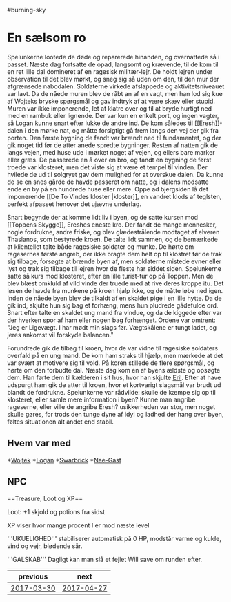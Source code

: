 #burning-sky

# En sælsom ro 
Spelunkerne lootede de døde og reparerede hinanden, og overnattede så i passet. Næste dag fortsatte de opad, langsomt og krævende, til de kom til en ret lille dal domineret af en ragesisk militær-lejr. De holdt lejren under observation til det blev mørkt, og sneg sig så uden om den, til den mur der afgrænsede nabodalen. Soldaterne virkede afslappede og aktivitetsniveauet var lavt. Da de nåede muren blev de råbt an af en vagt, men han lod sig kue af Wojteks bryske spørgsmål og gav indtryk af at være skæv eller stupid. Muren var ikke imponerende, let at klatre over og til at bryde hurtigt ned med en rambuk eller lignende. Der var kun en enkelt port, og ingen vagter, så Logan kunne snart efter lukke de andre ind. De kom således til [[Eresh]]-dalen i den mørke nat, og måtte forsigtigt gå frem langs den vej der gik fra porten. Den første bygning de fandt var brændt ned til fundamentet, og der gik noget tid før de atter anede spredte bygninger. Resten af natten gik de langs vejen, med huse ude i mørket noget af vejen, og ellers bare marker eller græs. De passerede en å over en bro, og fandt en bygning de først troede var klosteret, men det viste sig at være et tempel til vinden. Der hvilede de ud til solgryet gav dem mulighed for at overskue dalen. Da kunne de se en snes gårde de havde passeret om natte, og i dalens modsatte ende en by på en hundrede huse eller mere. Oppe ad bjergsiden lå det imponerende [[De To Vindes kloster |kloster]], en vandret klods af teglsten, perfekt afpasset henover det ujævne underlag.

Snart begynde der at komme lidt liv i byen, og de satte kursen mod [[Toppens Skygge]], Ereshes eneste kro. Der fandt de mange mennesker, nogle fordrukne, andre friske, og blev glædestrålende modtaget af elveren Thaslanos, som bestyrede kroen. De talte lidt sammen, og de bemærkede at klientellet talte både ragesiske soldater og munke. De hørte om ragesernes første angreb, der ikke bragte dem helt op til klostret før de trak sig tilbage, forsøgte at brænde byen af, men soldaterne mistede evner eller lyst og trak sig tilbage til lejren hvor de fleste har siddet siden. Spelunkerne satte så kurs mod klosteret, efter en lille turist-tur op på Toppen. Men de blev blæst omkluld af vild vinde der truede med at rive deres kroppe itu. Det løsen de havde fra munkene på kroen hjalp ikke, og de måtte løbe ned igen. Inden de nåede byen blev de tilkaldt af en skaldet pige i en lille hytte. Da de gik ind, skjulte hun sig bag et forhæng, mens hun pludrede gådefulde ord. Snart efter talte en skaldet ung mand fra vindue, og da de kiggede efter var der hverken spor af ham eller nogen bag forhænget. Ordene var omtrent: "Jeg er Ligevægt. I har mødt min slags før. Vægtskålene er tungt ladet, og jeres ankomst vil forskyde balancen."

Forundrede gik de tilbag til kroen, hvor de var vidne til ragesiske soldaters overfald på en ung mand. De kom ham straks til hjælp, men mærkede at det var svært at motivere sig til vold. På koren stillede de flere spørgsmål, og hørte om den forbudte dal. Næste dag kom en af byens ældste og opsøgte dem. Han førte dem til kælderen i sit hus, hvor han skjulte [Eril](./Eril.md). Efter at have udspurgt ham gik de atter til kroen, hvor et kortvarigt slagsmål var brudt ud blandt de fordrukne. Spelunkerne var rådvilde: skulle de kæmpe sig op til klosteret, eller samle mere information i byen? Kunne man angribe rageserne, eller ville de angribe Eresh? usikkerheden var stor, men noget skulle gøres, for trods den tunge dyne af idyl og ladhed der hang over byen, føltes situationen alt andet end stabil. 


## Hvem var med
*[Wojtek](./Wojtek.md)
*[Logan](./Logan.md)
*[Swarbrick](./Swarbrick%20Everwood.md)
*[Nae-Gast](./Nae-Gast%20Oldknist.md) 

## NPC


==Treasure, Loot og XP==

Loot: +1 skjold og potions fra sidst



XP viser hvor mange procent I er mod næste level

'''UKUELIGHED''' stabiliserer automatisk på 0 HP, modstår varme og kulde, vind og vejr, blødende sår.

'''GALSKAB''' Dagligt kan man slå et fejlet Will save om runden efter.

| previous | next |
| --- | --- |
| [2017-03-30](./2017-03-30.md) | [2017-04-27](./2017-04-27.md) |

